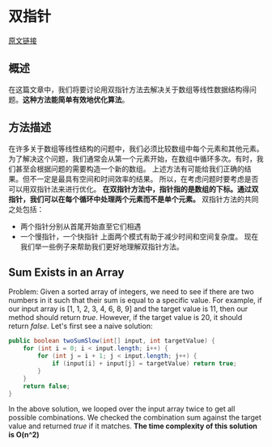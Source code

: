 # 双指针

[原文链接](https://www.baeldung.com/java-two-pointer-technique)

## 概述

在这篇文章中，我们将要讨论用双指针方法去解决关于数组等线性数据结构得问题。**这种方法能简单有效地优化算法**。

## 方法描述

在许多关于数组等线性结构的问题中，我们必须比较数组中每个元素和其他元素。
为了解决这个问题，我们通常会从第一个元素开始，在数组中循环多次。有时，我们甚至会根据问题的需要构造一个新的数组。
上述方法有可能给我们正确的结果。但不一定是最具有空间和时间效率的结果。
所以，在考虑问题时要考虑是否可以用双指针法来进行优化。
**在双指针方法中，指针指的是数组的下标。通过双指针，我们可以在每个循环中处理两个元素而不是单个元素。**
双指针方法的共同之处包括：

- 两个指针分别从首尾开始直至它们相遇
- 一个慢指针，一个快指针
  上面两个模式有助于减少时间和空间复杂度。
  现在我们举一些例子来帮助我们更好地理解双指针方法。

## Sum Exists in an Array

Problem: Given a sorted array of integers, we need to see if there are two numbers in it such that their sum is equal to a specific value.
For example, if our input array is [1, 1, 2, 3, 4, 6, 8, 9] and the target value is 11, then our method should return _true_. However, if the target value is 20, it should return _false_. Let's first see a naive solution:

```java
public boolean twoSumSlow(int[] input, int targetValue) {
    for (int i = 0; i < input.length; i++) {
        for (int j = i + 1; j < input.length; j++) {
            if (input[i] + input[j] = targetValue) return true;
        }
    }
    return false;
}
```

In the above solution, we looped over the input array twice to get all possible combinations. We checked the combination sum against the target value and returned _true_ if it matches. **The time complexity of this solution is O(n^2)**

